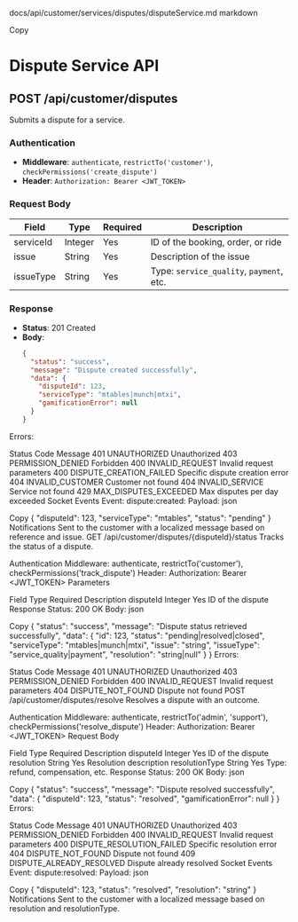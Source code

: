 docs/api/customer/services/disputes/disputeService.md
markdown

Copy
# Dispute Service API

## POST /api/customer/disputes

Submits a dispute for a service.

### Authentication
- **Middleware**: `authenticate`, `restrictTo('customer')`, `checkPermissions('create_dispute')`
- **Header**: `Authorization: Bearer <JWT_TOKEN>`

### Request Body
| Field        | Type   | Required | Description                              |
|--------------|--------|----------|------------------------------------------|
| serviceId    | Integer| Yes      | ID of the booking, order, or ride        |
| issue        | String | Yes      | Description of the issue                 |
| issueType    | String | Yes      | Type: `service_quality`, `payment`, etc. |

### Response
- **Status**: 201 Created
- **Body**:
  ```json
  {
    "status": "success",
    "message": "Dispute created successfully",
    "data": {
      "disputeId": 123,
      "serviceType": "mtables|munch|mtxi",
      "gamificationError": null
    }
  }
Errors:

Status	Code	Message
401	UNAUTHORIZED	Unauthorized
403	PERMISSION_DENIED	Forbidden
400	INVALID_REQUEST	Invalid request parameters
400	DISPUTE_CREATION_FAILED	Specific dispute creation error
404	INVALID_CUSTOMER	Customer not found
404	INVALID_SERVICE	Service not found
429	MAX_DISPUTES_EXCEEDED	Max disputes per day exceeded
Socket Events
Event: dispute:created:<customerId>
Payload:
json

Copy
{
  "disputeId": 123,
  "serviceType": "mtables",
  "status": "pending"
}
Notifications
Sent to the customer with a localized message based on reference and issue.
GET /api/customer/disputes/{disputeId}/status
Tracks the status of a dispute.

Authentication
Middleware: authenticate, restrictTo('customer'), checkPermissions('track_dispute')
Header: Authorization: Bearer <JWT_TOKEN>
Parameters

Field	Type	Required	Description
disputeId	Integer	Yes	ID of the dispute
Response
Status: 200 OK
Body:
json

Copy
{
  "status": "success",
  "message": "Dispute status retrieved successfully",
  "data": {
    "id": 123,
    "status": "pending|resolved|closed",
    "serviceType": "mtables|munch|mtxi",
    "issue": "string",
    "issueType": "service_quality|payment",
    "resolution": "string|null"
  }
}
Errors:

Status	Code	Message
401	UNAUTHORIZED	Unauthorized
403	PERMISSION_DENIED	Forbidden
400	INVALID_REQUEST	Invalid request parameters
404	DISPUTE_NOT_FOUND	Dispute not found
POST /api/customer/disputes/resolve
Resolves a dispute with an outcome.

Authentication
Middleware: authenticate, restrictTo('admin', 'support'), checkPermissions('resolve_dispute')
Header: Authorization: Bearer <JWT_TOKEN>
Request Body

Field	Type	Required	Description
disputeId	Integer	Yes	ID of the dispute
resolution	String	Yes	Resolution description
resolutionType	String	Yes	Type: refund, compensation, etc.
Response
Status: 200 OK
Body:
json

Copy
{
  "status": "success",
  "message": "Dispute resolved successfully",
  "data": {
    "disputeId": 123,
    "status": "resolved",
    "gamificationError": null
  }
}
Errors:

Status	Code	Message
401	UNAUTHORIZED	Unauthorized
403	PERMISSION_DENIED	Forbidden
400	INVALID_REQUEST	Invalid request parameters
400	DISPUTE_RESOLUTION_FAILED	Specific resolution error
404	DISPUTE_NOT_FOUND	Dispute not found
409	DISPUTE_ALREADY_RESOLVED	Dispute already resolved
Socket Events
Event: dispute:resolved:<customerId>
Payload:
json

Copy
{
  "disputeId": 123,
  "status": "resolved",
  "resolution": "string"
}
Notifications
Sent to the customer with a localized message based on resolution and resolutionType.